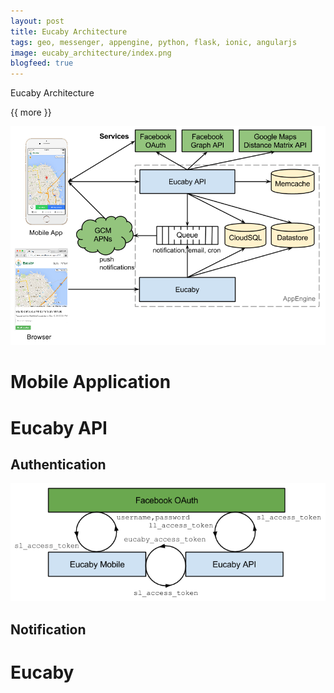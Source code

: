 ```yaml
---
layout: post
title: Eucaby Architecture
tags: geo, messenger, appengine, python, flask, ionic, angularjs
image: eucaby_architecture/index.png
blogfeed: true
---
```


Eucaby Architecture

{{ more }}

![Eucaby Architecture][img-architecture]

# Mobile Application

# Eucaby API

## Authentication

![Eucaby Authentication][img-authentication]

## Notification

# Eucaby

[img-index]: /img/eucaby_architecture/index.png
[img-authentication]: /img/eucaby_architecture/authentication.png
[img-architecture]: /img/eucaby_architecture/architecture.png
